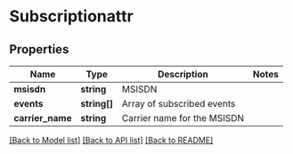 # Subscriptionattr

## Properties
Name | Type | Description | Notes
------------ | ------------- | ------------- | -------------
**msisdn** | **string** | MSISDN | 
**events** | **string[]** | Array of subscribed events | 
**carrier_name** | **string** | Carrier name for the MSISDN | 

[[Back to Model list]](../README.md#documentation-for-models) [[Back to API list]](../README.md#documentation-for-api-endpoints) [[Back to README]](../README.md)


